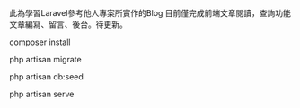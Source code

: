 此為學習Laravel參考他人專案所實作的Blog
目前僅完成前端文章閱讀，查詢功能
文章編寫、留言、後台。待更新。

composer install

php artisan migrate

php artisan db:seed

php artisan serve
